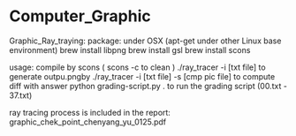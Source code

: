 # Computer_Graphic
Graphic_Ray_traying:
package: under OSX (apt-get under other Linux base environment)
    brew install libpng
    brew install gsl
    brew install scons

usage: compile by scons ( scons -c to clean )
    ./ray_tracer -i [txt file] to generate outpu.pngby
    ./ray_tracer -i [txt file] -s [cmp pic file] to compute diff with answer
    python grading-script.py . to run the grading script (00.txt - 37.txt)

ray tracing process is included in the report:
    graphic_chek_point_chenyang_yu_0125.pdf

